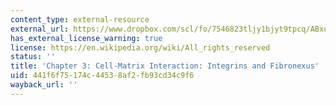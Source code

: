 ```yaml
---
content_type: external-resource
external_url: https://www.dropbox.com/scl/fo/7546823tljy1bjyt9tpcq/ABxun5KPOrXkB6DAoMrITFE/Chapters/Chapter%203%20Cell-Matrix%20Interactions%3B%20Integrins%20and%20Adhesion%20Proteins?dl=0&rlkey=k1xjxujib4qod0q2pu12nvmyx&subfolder_nav_tracking=1
has_external_license_warning: true
license: https://en.wikipedia.org/wiki/All_rights_reserved
status: ''
title: 'Chapter 3: Cell-Matrix Interaction: Integrins and Fibronexus'
uid: 441f6f75-174c-4453-8af2-fb93cd34c9f6
wayback_url: ''
---
```

